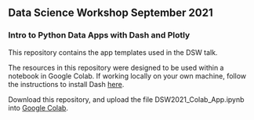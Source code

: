 ## Data Science Workshop September 2021
### Intro to Python Data Apps with Dash and Plotly

This repository contains the app templates used in the DSW talk. 

The resources in this repository were designed to be used within a notebook in Google Colab. If working locally on your own machine, follow the instructions to install Dash [here](https://dash.plotly.com/installation).

Download this repository, and upload the file DSW2021_Colab_App.ipynb into [Google Colab](https://colab.research.google.com/). 
